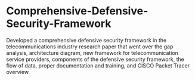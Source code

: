 # Comprehensive-Defensive-Security-Framework
Developed a comprehensive defensive security framework in the telecommunications industry research paper that went over the gap analysis, architecture diagram, new framework for telecommunication service providers, components of the defensive security framework, the flow of data, proper documentation and training, and CISCO Packet Tracer overview.
